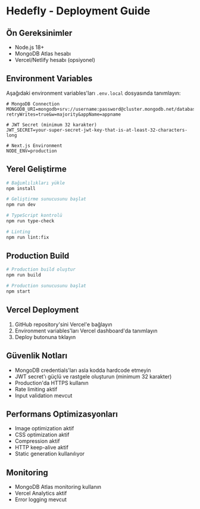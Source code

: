 # Hedefly - Deployment Guide

## Ön Gereksinimler

- Node.js 18+ 
- MongoDB Atlas hesabı
- Vercel/Netlify hesabı (opsiyonel)

## Environment Variables

Aşağıdaki environment variables'ları `.env.local` dosyasında tanımlayın:

```env
# MongoDB Connection
MONGODB_URI=mongodb+srv://username:password@cluster.mongodb.net/database?retryWrites=true&w=majority&appName=appname

# JWT Secret (minimum 32 karakter)
JWT_SECRET=your-super-secret-jwt-key-that-is-at-least-32-characters-long

# Next.js Environment
NODE_ENV=production
```

## Yerel Geliştirme

```bash
# Bağımlılıkları yükle
npm install

# Geliştirme sunucusunu başlat
npm run dev

# TypeScript kontrolü
npm run type-check

# Linting
npm run lint:fix
```

## Production Build

```bash
# Production build oluştur
npm run build

# Production sunucusunu başlat
npm start
```

## Vercel Deployment

1. GitHub repository'sini Vercel'e bağlayın
2. Environment variables'ları Vercel dashboard'da tanımlayın
3. Deploy butonuna tıklayın

## Güvenlik Notları

- MongoDB credentials'ları asla kodda hardcode etmeyin
- JWT secret'ı güçlü ve rastgele oluşturun (minimum 32 karakter)
- Production'da HTTPS kullanın
- Rate limiting aktif
- Input validation mevcut

## Performans Optimizasyonları

- Image optimization aktif
- CSS optimization aktif
- Compression aktif
- HTTP keep-alive aktif
- Static generation kullanılıyor

## Monitoring

- MongoDB Atlas monitoring kullanın
- Vercel Analytics aktif
- Error logging mevcut

